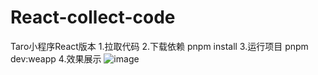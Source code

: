 # React-collect-code
Taro小程序React版本
1.拉取代码
2.下载依赖 pnpm install
3.运行项目 pnpm dev:weapp
4.效果展示
![image](https://user-images.githubusercontent.com/52144920/205433486-4d329ac4-9758-4fa0-a7bf-b83b47ca3e88.png)
